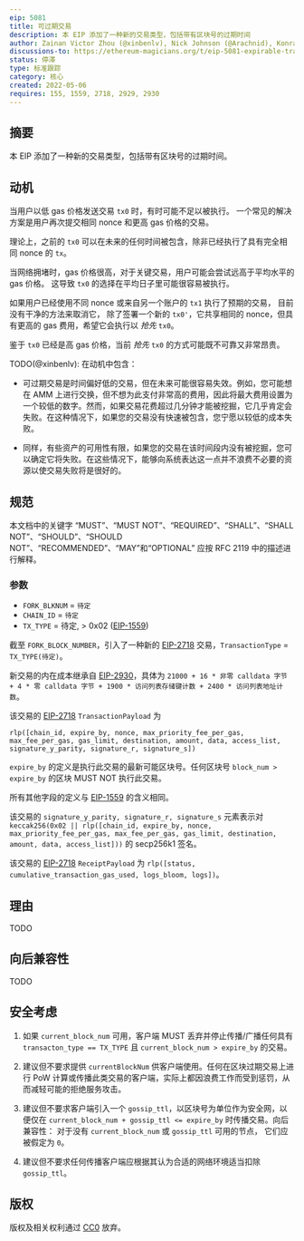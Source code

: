 ```yaml
---
eip: 5081
title: 可过期交易
description: 本 EIP 添加了一种新的交易类型，包括带有区块号的过期时间
author: Zainan Victor Zhou (@xinbenlv), Nick Johnson (@Arachnid), Konrad Feldmeier <konrad@brainbot.com>
discussions-to: https://ethereum-magicians.org/t/eip-5081-expirable-transaction/9208
status: 停滞
type: 标准跟踪
category: 核心
created: 2022-05-06
requires: 155, 1559, 2718, 2929, 2930
---
```


## 摘要
本 EIP 添加了一种新的交易类型，包括带有区块号的过期时间。

## 动机

当用户以低 gas 价格发送交易 `tx0` 时，有时可能不足以被执行。
一个常见的解决方案是用户再次提交相同 nonce 和更高 gas 价格的交易。

理论上，之前的 `tx0` 可以在未来的任何时间被包含，除非已经执行了具有完全相同 nonce 的 `tx`。

当网络拥堵时，gas 价格很高，对于关键交易，用户可能会尝试远高于平均水平的 gas 价格。
这导致 `tx0` 的选择在平均日子里可能很容易被执行。

如果用户已经使用不同 nonce 或来自另一个账户的 `tx1` 执行了预期的交易，
目前没有干净的方法来取消它，
除了签署一个新的 `tx0'`，它共享相同的 nonce，但具有更高的 gas 费用，希望它会执行以 *抢先* `tx0`。

鉴于 `tx0` 已经是高 gas 价格，当前 *抢先* `tx0` 的方式可能既不可靠又非常昂贵。

TODO(@xinbenlv): 在动机中包含：

- 可过期交易是时间偏好低的交易，但在未来可能很容易失效。例如，您可能想在 AMM 上进行交换，但不想为此支付非常高的费用，因此将最大费用设置为一个较低的数字。然而，如果交易花费超过几分钟才能被挖掘，它几乎肯定会失败。在这种情况下，如果您的交易没有快速被包含，您宁愿以较低的成本失败。

- 同样，有些资产的可用性有限，如果您的交易在该时间段内没有被挖掘，您可以确定它将失败。在这些情况下，能够向系统表达这一点并不浪费不必要的资源以使交易失败将是很好的。

## 规范
本文档中的关键字 “MUST”、“MUST NOT”、“REQUIRED”、“SHALL”、“SHALL NOT”、“SHOULD”、“SHOULD NOT”、“RECOMMENDED”、“MAY”和“OPTIONAL” 应按 RFC 2119 中的描述进行解释。

### 参数
- `FORK_BLKNUM` = `待定`
- `CHAIN_ID` = `待定`
- `TX_TYPE` = 待定, > 0x02 ([EIP-1559](./eip-1559.md))


截至 `FORK_BLOCK_NUMBER`，引入了一种新的 [EIP-2718](./eip-2718.md) 交易，`TransactionType` = `TX_TYPE(待定)`。

新交易的内在成本继承自 [EIP-2930](./eip-2930.md)，具体为 `21000 + 16 * 非零 calldata 字节 + 4 * 零 calldata 字节 + 1900 * 访问列表存储键计数 + 2400 * 访问列表地址计数`。

该交易的 [EIP-2718](./eip-2718.md) `TransactionPayload` 为 

```
rlp([chain_id, expire_by, nonce, max_priority_fee_per_gas, max_fee_per_gas, gas_limit, destination, amount, data, access_list, signature_y_parity, signature_r, signature_s])
```

`expire_by` 的定义是执行此交易的最新可能区块号。任何区块号 `block_num > expire_by` 的区块 MUST NOT 执行此交易。

所有其他字段的定义与 [EIP-1559](./eip-1559.md) 的含义相同。

该交易的 `signature_y_parity, signature_r, signature_s` 元素表示对 `keccak256(0x02 || rlp([chain_id, expire_by, nonce, max_priority_fee_per_gas, max_fee_per_gas, gas_limit, destination, amount, data, access_list]))` 的 secp256k1 签名。

该交易的 [EIP-2718](./eip-2718.md) `ReceiptPayload` 为 `rlp([status, cumulative_transaction_gas_used, logs_bloom, logs])`。


## 理由
TODO

## 向后兼容性
TODO

## 安全考虑

1. 如果 `current_block_num` 可用，客户端 MUST 丢弃并停止传播/广播任何具有 
`transacton_type == TX_TYPE` 且 `current_block_num > expire_by` 的交易。

2. 建议但不要求提供 `currentBlockNum` 供客户端使用。任何在区块过期交易上进行 PoW 计算或传播此类交易的客户端，实际上都因浪费工作而受到惩罚，从而减轻可能的拒绝服务攻击。

3. 建议但不要求客户端引入一个 
`gossip_ttl`，以区块号为单位作为安全网，以便仅在 `current_block_num + gossip_ttl <= expire_by` 时传播交易。向后兼容性：
对于没有 `current_block_num` 或 `gossip_ttl` 可用的节点，
它们应被假定为 `0`。
  
4. 建议但不要求任何传播客户端应根据其认为合适的网络环境适当扣除 `gossip_ttl`。

## 版权
版权及相关权利通过 [CC0](../LICENSE.md) 放弃。